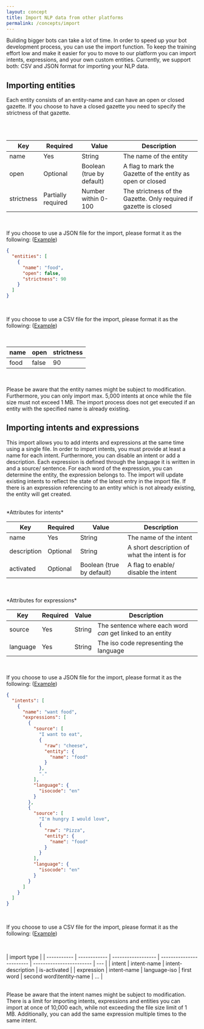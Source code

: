 ```yaml
---
layout: concept
title: Import NLP data from other platforms
permalink: /concepts/import
---
```



Building bigger bots can take a lot of time.
In order to speed up your bot development process, you can use the import function.
To keep the training effort low and make it easier for you to move to our platform you can import intents, expressions, and your own custom entities.
Currently, we support both: CSV and JSON format for importing your NLP data.

## Importing entities

Each entity consists of an entity-name and can have an open or closed gazette.
If you choose to have a closed gazette you need to specify the strictness of that gazette.

<br><br>

| Key         | Required           | Value                     | Description                                                       |
| ----------- | ------------------ | ------------------------- | ----------------------------------------------------------------- |
| name        | Yes                | String                    | The name of the entity                                            |
| open        | Optional           | Boolean (true by default) | A flag to mark the Gazette of the entity as open or closed        |
| strictness  | Partially required | Number within 0-100       | The strictness of the Gazette. Only required if gazette is closed |

<br>

If you choose to use a JSON file for the import, please format it as the following:
(<a href="/assets/import-examples/entities.json" download>Example</a>)

~~~ json
{
  "entities": [
    {
      "name": "food",
      "open": false,
      "strictness": 90
    }
  ]
}
~~~

<br>

If you choose to use a CSV file for the import, please format it as the following:
(<a href="/assets/import-examples/entities.csv" download>Example</a>)

<br>

| name | open  | strictness |
| ---- | ----- | ---------- |
| food | false | 90         |

<br>

Please be aware that the entity names might be subject to modification.
Furthermore, you can only import max. 5,000 intents at once while the file size must not exceed 1 MB.
The import process does not get executed if an entity with the specified name is already existing.

## Importing intents and expressions

This import allows you to add intents and expressions at the same time using a single file.
In order to import intents, you must provide at least a name for each intent.
Furthermore, you can disable an intent or add a description.
Each expression is defined through the language it is written in and a source/ sentence.
For each word of the expression, you can determine the entity, the expression belongs to.
The import will update existing intents to reflect the state of the latest entry in the import file.
If there is an expression referencing to an entity which is not already existing, the entity will get created.

<br>
*Attributes for intents*
<br>

| Key         | Required | Value                     | Description                                    |
| ----------- | -------- | ------------------------- | ---------------------------------------------- |
| name        | Yes      | String                    | The name of the intent                         |
| description | Optional | String                    | A short description of what the intent is for  |
| activated   | Optional | Boolean (true by default) | A flag to enable/ disable the intent           |

<br>


<br>
*Attributes for expressions*
<br>

| Key      | Required | Value  | Description                                                 |
| -------- | -------- | ------ | ----------------------------------------------------------- |
| source   | Yes      | String | The sentence where each word *can* get linked to an entity  |
| language | Yes      | String | The iso code representing the language                      |

<br>

If you choose to use a JSON file for the import, please format it as the following:
(<a href="/assets/import-examples/intents_and_expressions.json" download>Example</a>)

~~~ json
{
  "intents": [
    {
      "name": "want food",
      "expressions": [
        {
          "source": [
            "I want to eat",
            {
              "raw": "cheese",
              "entity": {
                "name": "food"
              }
            },
            "."
          ],
          "language": {
            "isocode": "en"
          }
        },
        {
          "source": [
            "I'm hungry I would love",
            {
              "raw": "Pizza",
              "entity": {
                "name": "food"
              }
            }
          ],
          "language": {
            "isocode": "en"
          }
        }
      ]
    }
  ]
}

~~~

<br>

If you choose to use a CSV file for the import, please format it as the following:
(<a href="/assets/import-examples/intents_and_expressions.csv" download>Example</a>)

<br>

| import type |
| ----------- | ------------ | ------------------ | ------------------------ | ------------------------ | --- |
| intent      | intent-name  | intent-description | is-activated             |
| expression  | intent-name  | language-iso       | first word               | second word\tentity-name | ... |

<br>
Please be aware that the intent names might be subject to modification.
There is a limit for importing intents, expressions and entities you can import at once of 10,000 each, while not exceeding the file size limit of 1 MB.
Additionally, you can add the same expression multiple times to the same intent.

